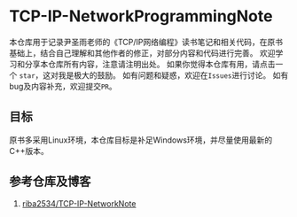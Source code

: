 # TCP-IP-NetworkProgrammingNote
本仓库用于记录尹圣雨老师的《TCP/IP网络编程》读书笔记和相关代码，在原书基础上，结合自己理解和其他作者的修正，对部分内容和代码进行完善。
欢迎学习和分享本仓库所有内容，注意请注明出处。
如果你觉得本仓库有用，请点击一个 `star`，这对我是极大的鼓励。
如有问题和疑惑，欢迎在`Issues`进行讨论。
如有bug及内容补充，欢迎提交``PR``。

## 目标
原书多采用Linux环境，本仓库目标是补足Windows环境，并尽量使用最新的C++版本。

## 参考仓库及博客
1. [riba2534/TCP-IP-NetworkNote](https://github.com/riba2534/TCP-IP-NetworkNote)